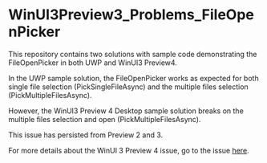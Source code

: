 # WinUI3Preview3_Problems_FileOpenPicker

This repository contains two solutions with sample code demonstrating the FileOpenPicker in both UWP and WinUI3 Preview4.

In the UWP sample solution, the FileOpenPicker works as expected for both single file selection (PickSingleFileAsync) and the multiple files selection (PickMultipleFilesAsync).

However, the WinUI3 Preview 4 Desktop sample solution breaks on the multiple files selection and open (PickMultipleFilesAsync).

This issue has persisted from Preview 2 and 3.

For more details about the WinUI 3 Preview 4 issue, go to the issue [here](https://github.com/microsoft/microsoft-ui-xaml/issues/4198).